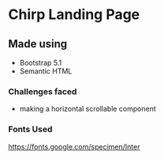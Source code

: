 
# Chirp Landing Page

## Made using

- Bootstrap 5.1
- Semantic HTML

### Challenges faced

- making a horizontal scrollable component

### Fonts Used

<https://fonts.google.com/specimen/Inter>
